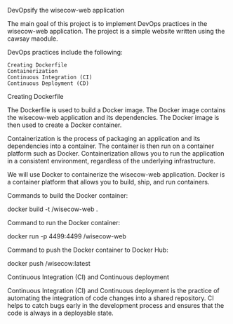 DevOpsify the wisecow-web application

The main goal of this project is to implement DevOps practices in the wisecow-web application. The project is a simple website written using the cawsay maodule.

DevOps practices include the following:

    Creating Dockerfile 
    Containerization
    Continuous Integration (CI)
    Continuous Deployment (CD)

Creating Dockerfile 

The Dockerfile is used to build a Docker image. The Docker image contains the wisecow-web application and its dependencies. The Docker image is then used to create a Docker container.


Containerization is the process of packaging an application and its dependencies into a container. The container is then run on a container platform such as Docker. Containerization allows you to run the application in a consistent environment, regardless of the underlying infrastructure.

We will use Docker to containerize the wisecow-web application. Docker is a container platform that allows you to build, ship, and run containers.

Commands to build the Docker container:

docker build -t <your-docker-username>/wisecow-web .

Command to run the Docker container:

docker run -p 4499:4499 <your-docker-username>/wisecow-web

Command to push the Docker container to Docker Hub:

docker push <your-docker-username>/wisecow:latest

Continuous Integration (CI) and Continuous deployment

Continuous Integration (CI) and Continuous deployment is the practice of automating the integration of code changes into a shared repository. CI helps to catch bugs early in the development process and ensures that the code is always in a deployable state.
